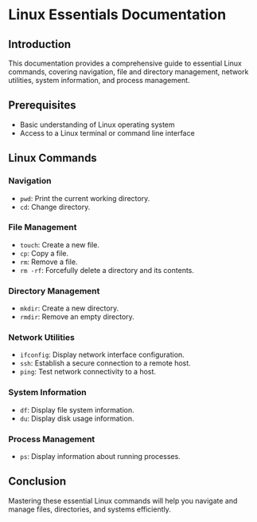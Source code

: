 # Linux Essentials Documentation

## Introduction

This documentation provides a comprehensive guide to essential Linux commands, covering navigation, file and directory management, network utilities, system information, and process management.

## Prerequisites

- Basic understanding of Linux operating system
- Access to a Linux terminal or command line interface

## Linux Commands

### Navigation

- `pwd`: Print the current working directory.
- `cd`: Change directory.

### File Management

- `touch`: Create a new file.
- `cp`: Copy a file.
- `rm`: Remove a file.
- `rm -rf`: Forcefully delete a directory and its contents.

### Directory Management

- `mkdir`: Create a new directory.
- `rmdir`: Remove an empty directory.

### Network Utilities

- `ifconfig`: Display network interface configuration.
- `ssh`: Establish a secure connection to a remote host.
- `ping`: Test network connectivity to a host.

### System Information

- `df`: Display file system information.
- `du`: Display disk usage information.

### Process Management

- `ps`: Display information about running processes.

## Conclusion

Mastering these essential Linux commands will help you navigate and manage files, directories, and systems efficiently. 
